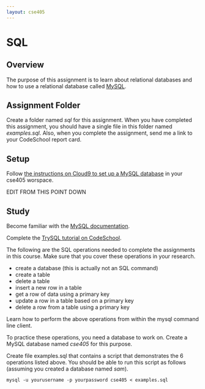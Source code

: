 ```yaml
---
layout: cse405
---
```


# SQL

## Overview

The purpose of this assignment is to learn about relational databases and how to use a relational database called [MySQL](http://www.mysql.org).

## Assignment Folder

Create a folder named _sql_ for this assignment.
When you have completed this assignment, you should have a single file in this folder
named _examples.sql_.
Also, when you complete the assignment,
send me a link to your CodeSchool report card.

## Setup

Follow [the instructions on Cloud9 to set up a MySQL database](https://docs.c9.io/docs/setup-a-database) 
in your cse405 worspace.

EDIT FROM THIS POINT DOWN

## Study

Become familiar with the [MySQL documentation](http://dev.mysql.com/doc/).

Complete the [TrySQL tutorial on CodeSchool](https://www.codeschool.com/).

The following are the SQL operations needed to complete the assignments in this course.
Make sure that you cover these operations in your research.

* create a database (this is actually not an SQL command)
* create a table
* delete a table
* insert a new row in a table
* get a row of data using a primary key
* update a row in a table based on a primary key
* delete a row from a table using a primary key

Learn how to perform the above operations from within the mysql command line client.

To practice these operations, you need a database to work on. 
Create a MySQL database named _cse405_ for this purpose.

Create file examples.sql that contains a script that demonstrates the 6 operations listed above.
You should be able to run this script as follows (assuming you created a database named _sam_).

    mysql -u yourusername -p yourpassword cse405 < examples.sql


